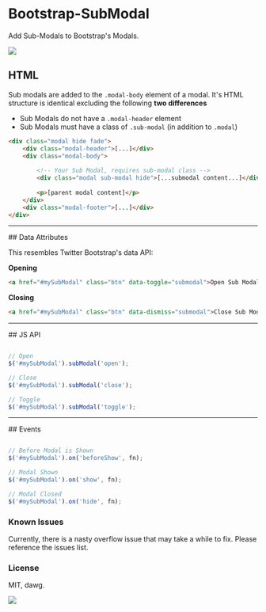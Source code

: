 Bootstrap-SubModal
==================

Add Sub-Modals to Bootstrap's Modals.

<img src="http://i.imgur.com/dUrRQfa.png">

## HTML

Sub modals are added to the `.modal-body` element of a modal. It's HTML structure is identical excluding the following **two differences**

* Sub Modals do not have a `.modal-header` element
* Sub Modals must have a class of `.sub-modal` (in addition to `.modal`)

```html
<div class="modal hide fade">
    <div class="modal-header">[...]</div>
    <div class="modal-body">
    
        <!-- Your Sub Modal, requires sub-modal class -->
        <div class="modal sub-modal hide">[...submodal content...]</div>
        
        <p>[parent modal content]</p>
    </div>
    <div class="modal-footer">[...]</div>
</div>
```
<hr />
## Data Attributes

This resembles Twitter Bootstrap's data API:

**Opening**
```html
<a href="#mySubModal" class="btn" data-toggle="submodal">Open Sub Modal</a>
```

**Closing**
```html
<a href="#mySubModal" class="btn" data-dismiss="submodal">Close Sub Modal</a>
```
<hr />
## JS API

```javascript

// Open
$('#mySubModal').subModal('open');

// Close
$('#mySubModal').subModal('close');

// Toggle
$('#mySubModal').subModal('toggle');
```
<hr />
## Events

```javascript

// Before Modal is Shown
$('#mySubModal').on('beforeShow', fn);

// Modal Shown
$('#mySubModal').on('show', fn);

// Modal Closed
$('#mySubModal').on('hide', fn);
```

### Known Issues
Currently, there is a nasty overflow issue that may take a while to fix. Please reference the issues list.

### License

MIT, dawg.

<img src="http://i.imgur.com/9IhCklp.jpg">
